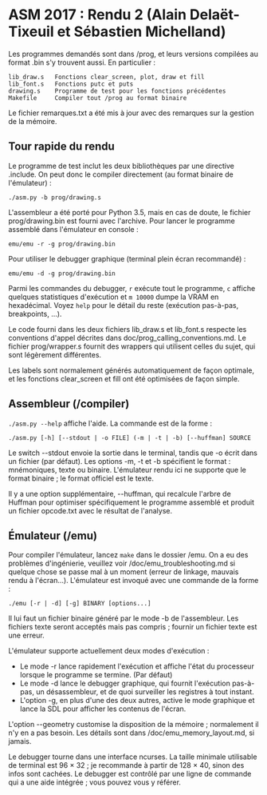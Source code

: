 # ASM 2017 : Rendu 2 (Alain Delaët-Tixeuil et Sébastien Michelland)

Les programmes demandés sont dans /prog, et leurs versions compilées au format
.bin s'y trouvent aussi. En particulier :

    lib_draw.s   Fonctions clear_screen, plot, draw et fill
    lib_font.s   Fonctions putc et puts
    drawing.s    Programme de test pour les fonctions précédentes
    Makefile     Compiler tout /prog au format binaire

Le fichier remarques.txt a été mis à jour avec des remarques sur la gestion de
la mémoire.

## Tour rapide du rendu

Le programme de test inclut les deux bibliothèques par une directive .include.
On peut donc le compiler directement (au format binaire de l'émulateur) :

    ./asm.py -b prog/drawing.s

L'assembleur a été porté pour Python 3.5, mais en cas de doute, le fichier
prog/drawing.bin est fourni avec l'archive. Pour lancer le programme assemblé
dans l'émulateur en console :

    emu/emu -r -g prog/drawing.bin

Pour utiliser le debugger graphique (terminal plein écran recommandé) :

    emu/emu -d -g prog/drawing.bin

Parmi les commandes du debugger, `r` exécute tout le programme, `c` affiche
quelques statistiques d'exécution et `m 10000` dumpe la VRAM en hexadécimal.
Voyez `help` pour le détail du reste (exécution pas-à-pas, breakpoints, ...).

Le code fourni dans les deux fichiers lib_draw.s et lib_font.s respecte les
conventions d'appel décrites dans doc/prog_calling_conventions.md. Le fichier
prog/wrapper.s fournit des wrappers qui utilisent celles du sujet, qui sont
légèrement différentes.

Les labels sont normalement générés automatiquement de façon optimale, et les
fonctions clear_screen et fill ont été optimisées de façon simple.

## Assembleur (/compiler)

`./asm.py --help` affiche l'aide. La commande est de la forme :

	./asm.py [-h] [--stdout | -o FILE] (-m | -t | -b) [--huffman] SOURCE

Le switch --stdout envoie la sortie dans le terminal, tandis que -o écrit dans
un fichier (par défaut). Les options -m, -t et -b spécifient le format :
mnémoniques, texte ou binaire. L'émulateur rendu ici ne supporte que le format
binaire ; le format officiel est le texte.

Il y a une option supplémentaire, --huffman, qui recalcule l'arbre de Huffman
pour optimiser spécifiquement le programme assemblé et produit un fichier
opcode.txt avec le résultat de l'analyse.


## Émulateur (/emu)

Pour compiler l'émulateur, lancez `make` dans le dossier /emu. On a eu des
problèmes d'ingénierie, veuillez voir /doc/emu_troubleshooting.md si quelque
chose se passe mal à un moment (erreur de linkage, mauvais rendu à l'écran...).
L'émulateur est invoqué avec une commande de la forme :

	./emu [-r | -d] [-g] BINARY [options...]

Il lui faut un fichier binaire généré par le mode -b de l'assembleur. Les
fichiers texte seront acceptés mais pas compris ; fournir un fichier texte est
une erreur.

L'émulateur supporte actuellement deux modes d'exécution :
- Le mode -r lance rapidement l'exécution et affiche l'état du processeur
  lorsque le programme se termine. (Par défaut)
- Le mode -d lance le debugger graphique, qui fournit l'exécution pas-à-pas,
  un désassembleur, et de quoi surveiller les registres à tout instant.
- L'option -g, en plus d'une des deux autres, active le mode graphique et lance
  la SDL pour afficher les contenus de l'écran.

L'option --geometry customise la disposition de la mémoire ; normalement il n'y
en a pas besoin. Les détails sont dans /doc/emu_memory_layout.md, si jamais.

Le debugger tourne dans une interface ncurses. La taille minimale utilisable de
terminal est 96 × 32 ; je recommande à partir de 128 × 40, sinon des infos sont
cachées. Le debugger est contrôlé par une ligne de commande qui a une aide
intégrée ; vous pouvez vous y référer.
